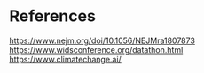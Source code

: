 
# References
https://www.nejm.org/doi/10.1056/NEJMra1807873
https://www.widsconference.org/datathon.html
https://www.climatechange.ai/
